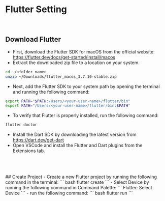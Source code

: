 # Flutter Setting
</br>

## Download Flutter
- First, download the Flutter SDK for macOS from the official website: https://flutter.dev/docs/get-started/install/macos
- Extract the downloaded zip file to a location on your system.
```bash
cd ~/<folder name>
unzip ~/Downloads/flutter_macos_3.7.10-stable.zip

```
- Next, add the Flutter SDK to your system path by opening the terminal and running the following command:
``` bash
export PATH="$PATH:/Users/<your-user-name>/flutter/bin"
export PATH="/Users/<your-user-name>/flutter/bin:$PATH"

```
- To verify that Flutter is properly installed, run the following command:
``` bash
flutter doctor
```
- Install the Dart SDK by downloading the latest version from https://dart.dev/get-dart
- Open VSCode and install the Flutter and Dart plugins from the Extensions tab.
</br>
</br> 
</br>
## Create Project
- Create a new Flutter project by running the following command in the terminal:
``` bash
flutter create <project name>
```
- Select Device by running the following command in Command Palette:
```
Flutter: Select Device
```
- run the following command:
``` bash
flutter run
```